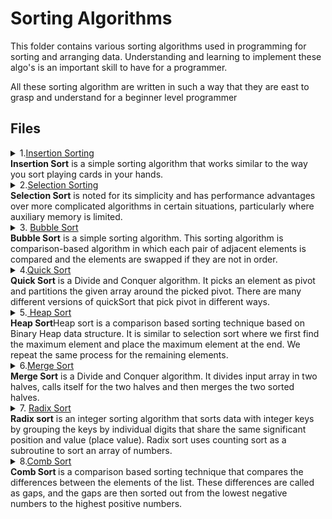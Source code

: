 # Sorting Algorithms

This folder contains various sorting algorithms used in programming for sorting and arranging data.
Understanding and learning to implement these algo's is an important skill to have for a programmer.

All these sorting algorithm are written in such a way that they are east to 
grasp and understand for a beginner level programmer

## Files
<!--------------------------------------------------------------------------------------------------------------------------------------------------------->
<!--Insertion Sorting -->
<!--------------------------------------------------------------------------------------------------------------------------------------------------------->
<details>
<summary>1.<a href="https://github.com/Anjan50/Python/blob/main/Algorithms/Sorting%20Algorithms/InsertionSort.py">Insertion Sorting</a>
<br>
<b>Insertion Sort</b> is a simple sorting algorithm that works similar to the way you sort playing cards in your hands.</summary>
<br>The array is virtually split into a sorted and an unsorted part. Values from the unsorted part are picked and placed at the correct position in the sorted part.
Algorithm

To sort an array of size n in ascending order:
<ol>
  <li> Iterate from arr[1] to arr[n] over the array. </li>
  <li> Compare the current element (key) to its predecessor.</li>
<li> If the key element is smaller than its predecessor, compare it to the elements before. Move the greater elements one position up to make space for the swapped element.</li>
  </ol><br>

<img src="https://upload.wikimedia.org/wikipedia/commons/4/42/Insertion_sort.gif">

</details>
<!--------------------------------------------------------------------------------------------------------------------------------------------------------->
<!--Selection Sort -->
<!--------------------------------------------------------------------------------------------------------------------------------------------------------->
<details>
<summary>2.<a href="https://github.com/Anjan50/Python/blob/main/Algorithms/Sorting%20Algorithms/SelectionSort.py">Selection Sorting</a>
<br>
<b>Selection Sort</b> is noted for its simplicity and has performance advantages over more complicated algorithms in certain situations, particularly where auxiliary memory is limited.</summary> <br>
The algorithm divides the input list into two parts: a sorted sublist of items which is built up from left to right at the front (left) of the list and a sublist of the remaining unsorted items that occupy the rest of the list. Initially, the sorted sublist is empty and the unsorted sublist is the entire input list. The algorithm proceeds by finding the smallest (or largest, depending on sorting order) element in the unsorted sublist, exchanging (swapping) it with the leftmost unsorted element (putting it in sorted order), and moving the sublist boundaries one element to the right.
  
Algorithm
<blockquote>
arr[] = 64 25 12 22 11

// Find the minimum element in arr[0...4]
// and place it at beginning
11 25 12 22 64

// Find the minimum element in arr[1...4]
// and place it at beginning of arr[1...4]
11 12 25 22 64

// Find the minimum element in arr[2...4]
// and place it at beginning of arr[2...4]
11 12 22 25 64

// Find the minimum element in arr[3...4]
// and place it at beginning of arr[3...4]
11 12 22 25 64 
</blockquote>
<br>
<img src= "https://upload.wikimedia.org/wikipedia/commons/9/94/Selection-Sort-Animation.gif" style="transform:rotate(-90deg)">
</details>
<details>
	<summary>
		3. <a href="https://github.com/Anjan50/Python/blob/main/Algorithms/Sorting%20Algorithms/BubbleSort.py">Bubble Sort</a>
		<br><b>Bubble Sort</b> is a simple sorting algorithm. This sorting algorithm is comparison-based algorithm in which each pair of adjacent elements is compared and the elements are swapped if they are not in order.
	</summary> <br>
	Bubble sort should be avoided in the case of large collections. It will not be efficient in the case of a reverse-ordered collection. 


<blockquote><br>
	
### Step-by-step example

Take an array of numbers " 5 1 4 2 8", and sort the array from lowest number to greatest number using bubble sort. In each step, elements written in bold are being compared. Three passes will be required;

First Pass 	<br>
    ( 5 1 4 2 8 ) → ( 1 5 4 2 8 ), Here, algorithm compares the first two elements, and swaps since 5 > 1. <br>
    ( 1 5 4 2 8 ) → ( 1 4 5 2 8 ), Swap since 5 > 4 <br>
    ( 1 4 5 2 8 ) → ( 1 4 2 5 8 ), Swap since 5 > 2<br>
    ( 1 4 2 5 8 ) → ( 1 4 2 5 8 ), Now, since these elements are already in order (8 > 5), algorithm does not swap them.<br>
Second Pass<br>
    ( 1 4 2 5 8 ) → ( 1 4 2 5 8 )<br>
    ( 1 4 2 5 8 ) → ( 1 2 4 5 8 ), Swap since 4 > 2<br>
    ( 1 2 4 5 8 ) → ( 1 2 4 5 8 )<br>
    ( 1 2 4 5 8 ) → ( 1 2 4 5 8 )<br>

Now, the array is already sorted, but the algorithm does not know if it is completed. The algorithm needs one whole pass without any swap to know it is sorted.<br>

Third Pass<br>
    ( 1 2 4 5 8 ) → ( 1 2 4 5 8 )<br>
    ( 1 2 4 5 8 ) → ( 1 2 4 5 8 )<br>
    ( 1 2 4 5 8 ) → ( 1 2 4 5 8 )<br>
    ( 1 2 4 5 8 ) → ( 1 2 4 5 8 )<br>
</blockquote>
	<img src="https://upload.wikimedia.org/wikipedia/commons/c/c8/Bubble-sort-example-300px.gif">
</details>

<!--------------------------------------------------------------------------------------------------------------------------------------------------------->
<!--Quick Sort -->
<!--------------------------------------------------------------------------------------------------------------------------------------------------------->

<details>
  <summary>4.<a href="https://github.com/Anjan50/Python/blob/main/Algorithms/Sorting%20Algorithms/quicksort.py">Quick Sort</a> <br>
  <b>Quick Sort</b> is a Divide and Conquer algorithm. It picks an element as pivot and partitions the given array around the picked pivot.
  There are many different versions of quickSort that pick pivot in different ways. </summary><br>
  The key process in quickSort is partition(). Target of partitions is, given an array and an element x of array as pivot, put x at its correct 
  position in sorted array and put all smaller elements (smaller than x) before x, and put all greater elements (greater than x) after x.
  All this should be done in linear time.
  
  ### Algorithm
  
  <blockquote>
  <ol>
	<li>Pick an element as a pivot</li>
  	<li>Compare the other element with the pivot and partition the list</li>
  	<li>Apply quick sort on the partiotioned lists</li>
  	<li>Join all the partitions together</li>
  </ol>
  </blockquote>
  <img src="https://upload.wikimedia.org/wikipedia/commons/6/6a/Sorting_quicksort_anim.gif">

</details>
<!--------------------------------------------------------------------------------------------------------------------------------------------------------->
<!--Heap Sort -->
<!--------------------------------------------------------------------------------------------------------------------------------------------------------->

<details>
<summary>
5.<a href="https://github.com/Anjan50/Python/blob/main/Algorithms/Sorting%20Algorithms/HeapSort.py"> Heap Sort</a> <br>
<b> Heap Sort</b>Heap sort is a comparison based sorting technique based on Binary Heap data structure. It is similar to selection sort where we first find the maximum element and place the maximum element at the end. 
We repeat the same process for the remaining elements.
</summary><br> Unlike selection sort, heapsort does not waste time with a linear-time scan of the unsorted region; rather, heap sort maintains the unsorted region in a heap data structure to more quickly find the largest element in each step.[1]



### Algorithm
<blockquote>
1. Build a max heap from the input data. <br>
2. At this point, the largest item is stored at the root of the heap. Replace it with the last item of the heap followed by reducing the size of heap by 1. Finally, heapify the root of the tree.<br>
3. Repeat step 2 while size of heap is greater than 1.<br>
</blockquote>
<img src = "https://upload.wikimedia.org/wikipedia/commons/1/1b/Sorting_heapsort_anim.gif">
</details>

<details>
<summary>6.<a href = "https://github.com/Anjan50/Python/blob/main/Algorithms/Sorting%20Algorithms/MergeSort.py">Merge Sort</a><br>
<b>Merge Sort</b> is a Divide and Conquer algorithm. It divides input array in two halves, calls itself for the two halves and then merges the two sorted halves. 
</summary><br> 
The merge() function is used for merging two halves.The merge(arr, l, m, r) is key process that assumes that arr[l..m] and arr[m+1..r] are sorted and merges the two sorted sub-arrays into one. See following C implementation for details.

### Algorithm
<blockquote>
following C implementation for details.

MergeSort(arr[], l,  r) <br>
If r > l <br>
<ol>
     1. Find the middle point to divide the array into two halves:  <br>
             middle m = (l+r)/2 <br>
     2. Call mergeSort for first half:   <br>
             Call mergeSort(arr, l, m)<br>
     3. Call mergeSort for second half:<br>
             Call mergeSort(arr, m+1, r)<br>
     4. Merge the two halves sorted in step 2 and 3:<br>
             Call merge(arr, l, m, r)<br>
</blockquote>
<img src="https://upload.wikimedia.org/wikipedia/commons/c/cc/Merge-sort-example-300px.gif">
</details>
<!--------------------------------------------------------------------------------------------------------------------------------------------------------->
<!--Radix Sort -->
<!--------------------------------------------------------------------------------------------------------------------------------------------------------->

<details>
<summary>
7. <a href ="https://github.com/aswnss-m/Python/blob/main/Algorithms/Sorting%20Algorithms/RadixSort.py">Radix Sort</a><br>
<b>Radix sort</b> is an integer sorting algorithm that sorts data with integer keys by grouping the keys by individual digits that share the same significant position and value (place value).
Radix sort uses counting sort as a subroutine to sort an array of numbers.
</summary><br>
Because integers can be used to represent strings (by hashing the strings to integers), radix sort works on data types other than just integers. Because radix sort is not comparison based, it is not bounded by \Omega(n \log n)Ω(nlogn) for running time — in fact,
radix sort can perform in linear time.
### Algorithm
<blockquote>
<ol>
<li>Find the largest element in the array, i.e. max. Let X be the number of digits in max. X is calculated because we have to go through all the significant places of all elements.<br>

In this array [121, 432, 564, 23, 1, 45, 788], we have the largest number 788. It has 3 digits. Therefore, the loop should go up to hundreds place (3 times).</li>
<li>Now, go through each significant place one by one.<br>

Use any stable sorting technique to sort the digits at each significant place. We have used counting sort for this.<br>

Sort the elements based on the unit place digits (X=0).</li>
<li>Now, sort the elements based on digits at tens place.</li>
<li>Finally, sort the elements based on the digits at hundreds place.</li>
</blockquote>
#### No Gif found , Here is a website with visualises the sorting
<a href="http://www.algostructure.com/sorting/radixsort.php">Radix Sort Visual -- click here</a>
</details>


<!--------------------------------------------------------------------------------------------------------------------------------------------------------->
<!--Comb Sort -->
<!--------------------------------------------------------------------------------------------------------------------------------------------------------->
<details>
<summary>8.<a href="https://github.com/Anjan50/Python/blob/main/Algorithms/Sorting%20Algorithms/CombSort.py">Comb Sort</a>
<br>
<b>Comb Sort </b>is a comparison based sorting technique that compares the differences between the elements of the list. These differences are called as gaps, and the gaps are then sorted out from the lowest negative numbers to the highest positive numbers.
</summary>
<br>The array runs in O(n^2) time complexity, but helps make a difference array to solve other problems efficiently.
Algorithm

To sort an array of size n in ascending order:
<ol>
  <li>Find all differences/gaps between each element to each element </li>
  <li>Reduce gaps through the following equation: (number of elements in array)/(number of elements in array/first element)</li>
<li>Swap elements based on the gap between the 2 numbers.</li>
<li>Repeat until array is sorted.</li>
  </ol><br>

<img src="https://cdn.emre.me/sorting/comb_sort.gif">

</details>








